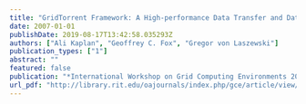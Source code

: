 ```yaml
---
title: "GridTorrent Framework: A High-performance Data Transfer and Data Sharing Framework for Scientific Computing"
date: 2007-01-01
publishDate: 2019-08-17T13:42:58.035293Z
authors: ["Ali Kaplan", "Geoffrey C. Fox", "Gregor von Laszewski"]
publication_types: ["1"]
abstract: ""
featured: false
publication: "*International Workshop on Grid Computing Environments 2007 in Conjunction with SC07*"
url_pdf: "http://library.rit.edu/oajournals/index.php/gce/article/view/85/46"
---
```


